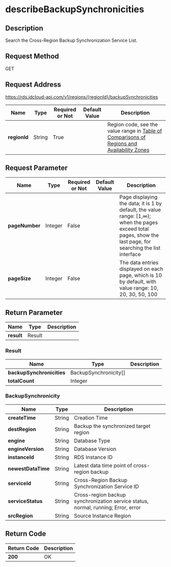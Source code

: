 # describeBackupSynchronicities


## Description
Search the Cross-Region Backup Synchronization Service List.

## Request Method
GET

## Request Address
https://rds.jdcloud-api.com/v1/regions/{regionId}/backupSynchronicities

|Name|Type|Required or Not|Default Value|Description|
|---|---|---|---|---|
|**regionId**|String|True| |Region code, see the value range in [Table of Comparisons of Regions and Availability Zones](../Enum-Definitions/Regions-AZ.md)|

## Request Parameter
|Name|Type|Required or Not|Default Value|Description|
|---|---|---|---|---|
|**pageNumber**|Integer|False| |Page displaying the data; it is 1 by default, the value range: [1,∞); when the pages exceed total pages, show the last page, for searching the list interface|
|**pageSize**|Integer|False| |The data entries displayed on each page, which is 10 by default, with value range: 10, 20, 30, 50, 100|


## Return Parameter
|Name|Type|Description|
|---|---|---|
|**result**|Result| |

### Result
|Name|Type|Description|
|---|---|---|
|**backupSynchronicities**|BackupSynchronicity[]| |
|**totalCount**|Integer| |
### BackupSynchronicity
|Name|Type|Description|
|---|---|---|
|**createTime**|String|Creation Time|
|**destRegion**|String|Backup the synchronized target region|
|**engine**|String|Database Type|
|**engineVersion**|String|Database Version|
|**instanceId**|String|RDS Instance ID|
|**newestDataTime**|String|Latest data time point of cross-region backup|
|**serviceId**|String|Cross-Region Backup Synchronization Service ID|
|**serviceStatus**|String|Cross-region backup synchronization service status, normal, running; Error, error|
|**srcRegion**|String|Source Instance Region|

## Return Code
|Return Code|Description|
|---|---|
|**200**|OK|
